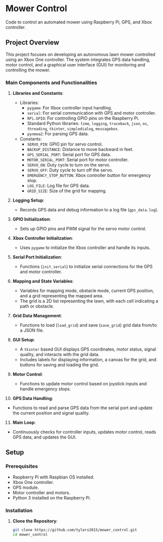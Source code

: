 # Mower Control

Code to control an automated mower using Raspberry Pi, GPS, and Xbox controller.

## Project Overview

This project focuses on developing an autonomous lawn mower controlled using an Xbox One controller. The system integrates GPS data handling, motor control, and a graphical user interface (GUI) for monitoring and controlling the mower.

### Main Components and Functionalities

1. **Libraries and Constants**:
   - Libraries: 
     - `pygame`: For Xbox controller input handling.
     - `serial`: For serial communication with GPS and motor controller.
     - `RPi.GPIO`: For controlling GPIO pins on the Raspberry Pi.
     - Standard Python libraries: `time`, `logging`, `traceback`, `json`, `os`, `threading`, `tkinter`, `simpledialog`, `messagebox`.
     - `pynmea2`: For parsing GPS data.
   - Constants:
     - `SERVO_PIN`: GPIO pin for servo control.
     - `BACKUP_DISTANCE`: Distance to move backward in feet.
     - `GPS_SERIAL_PORT`: Serial port for GPS data.
     - `MOTOR_SERIAL_PORT`: Serial port for motor controller.
     - `SERVO_ON`: Duty cycle to turn on the servo.
     - `SERVO_OFF`: Duty cycle to turn off the servo.
     - `EMERGENCY_STOP_BUTTON`: Xbox controller button for emergency stop.
     - `LOG_FILE`: Log file for GPS data.
     - `GRID_SIZE`: Size of the grid for mapping.

2. **Logging Setup**:
   - Records GPS data and debug information to a log file (`gps_data.log`).

3. **GPIO Initialization**:
   - Sets up GPIO pins and PWM signal for the servo motor control.

4. **Xbox Controller Initialization**:
   - Uses `pygame` to initialize the Xbox controller and handle its inputs.

5. **Serial Port Initialization**:
   - Functions (`init_serial`) to initialize serial connections for the GPS and motor controller.

6. **Mapping and State Variables**:
   - Variables for mapping mode, obstacle mode, current GPS position, and a grid representing the mapped area.
   - The grid is a 2D list representing the lawn, with each cell indicating a path or obstacle.

7. **Grid Data Management**:
   - Functions to load (`load_grid`) and save (`save_grid`) grid data from/to a JSON file.

8. **GUI Setup**:
   - A `tkinter` based GUI displays GPS coordinates, motor status, signal quality, and interacts with the grid data.
   - Includes labels for displaying information, a canvas for the grid, and buttons for saving and loading the grid.

9. **Motor Control**:
   - Functions to update motor control based on joystick inputs and handle emergency stops.

10. **GPS Data Handling**:
   - Functions to read and parse GPS data from the serial port and update the current position and signal quality.

11. **Main Loop**:
   - Continuously checks for controller inputs, updates motor control, reads GPS data, and updates the GUI.

## Setup

### Prerequisites

- Raspberry Pi with Raspbian OS installed.
- Xbox One controller.
- GPS module.
- Motor controller and motors.
- Python 3 installed on the Raspberry Pi.

### Installation

1. **Clone the Repository**:
   ```sh
   git clone https://github.com/tylers2015/mower_control.git
   cd mower_control
